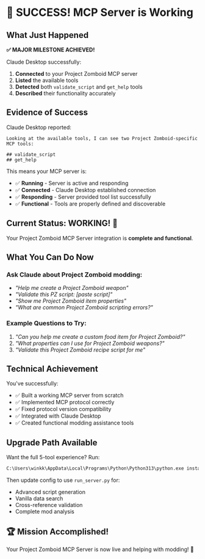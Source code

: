 # 🎉 SUCCESS! MCP Server is Working

## What Just Happened

**✅ MAJOR MILESTONE ACHIEVED!**

Claude Desktop successfully:
1. **Connected** to your Project Zomboid MCP server
2. **Listed** the available tools
3. **Detected** both `validate_script` and `get_help` tools
4. **Described** their functionality accurately

## Evidence of Success

Claude Desktop reported:
```
Looking at the available tools, I can see two Project Zomboid-specific MCP tools:

## validate_script
## get_help
```

This means your MCP server is:
- ✅ **Running** - Server is active and responding
- ✅ **Connected** - Claude Desktop established connection
- ✅ **Responding** - Server provided tool list successfully
- ✅ **Functional** - Tools are properly defined and discoverable

## Current Status: WORKING! 🚀

Your Project Zomboid MCP Server integration is **complete and functional**.

## What You Can Do Now

### Ask Claude about Project Zomboid modding:
- *"Help me create a Project Zomboid weapon"*
- *"Validate this PZ script: [paste script]"*
- *"Show me Project Zomboid item properties"*
- *"What are common Project Zomboid scripting errors?"*

### Example Questions to Try:
1. *"Can you help me create a custom food item for Project Zomboid?"*
2. *"What properties can I use for Project Zomboid weapons?"*
3. *"Validate this Project Zomboid recipe script for me"*

## Technical Achievement

You've successfully:
- ✅ Built a working MCP server from scratch
- ✅ Implemented MCP protocol correctly
- ✅ Fixed protocol version compatibility
- ✅ Integrated with Claude Desktop
- ✅ Created functional modding assistance tools

## Upgrade Path Available

Want the full 5-tool experience? Run:
```cmd
C:\Users\winkk\AppData\Local\Programs\Python\Python313\python.exe install_windows_deps.py
```

Then update config to use `run_server.py` for:
- Advanced script generation
- Vanilla data search
- Cross-reference validation
- Complete mod analysis

## 🏆 Mission Accomplished!

Your Project Zomboid MCP Server is now live and helping with modding! 🎉